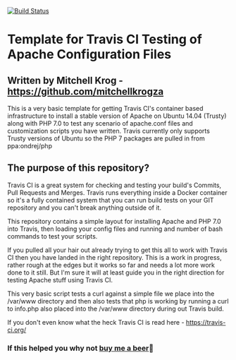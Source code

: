 [![Build Status](https://travis-ci.org/mitchellkrogza/Travis-CI-for-Apache-For-Testing-Apache-and-PHP-Configurations.svg?branch=master)](https://travis-ci.org/mitchellkrogza/Travis-CI-for-Apache-For-Testing-Apache-and-PHP-Configurations)
# Template for Travis CI Testing of Apache Configuration Files
## Written by Mitchell Krog - https://github.com/mitchellkrogza

This is a very basic template for getting Travis CI's container based infrastructure to install a stable version of Apache on Ubuntu 14.04 (Trusty) along with PHP 7.0 to test any scenario of apache.conf files and customization scripts you have written. Travis currently only supports Trusty versions of Ubuntu so the PHP 7 packages are pulled in from ppa:ondrej/php

## The purpose of this repository?

Travis CI is a great system for checking and testing your build's Commits, Pull Requests and Merges. Travis runs everything inside a Docker container so it's a fully contained system that you can run build tests on your GIT repository and you can't break anything outside of it.

This repository contains a simple layout for installing Apache and PHP 7.0 into Travis, then loading your config files and running and number of bash commands to test your scripts.

If you pulled all your hair out already trying to get this all to work with Travis CI then you have landed in the right repository. This is a work in progress, rather rough at the edges but it works so far and needs a lot more work done to it still. But I'm sure it will at least guide you in the right direction for testing Apache stuff using Travis CI.

This very basic script tests a curl against a simple file we place into the /var/www directory and then also tests that php is working by running a curl to info.php also placed into the /var/www directory during out Travis build.

If you don't even know what the heck Travis CI is read here - https://travis-ci.org/

### If this helped you why not [buy me a beer](https://www.paypal.com/cgi-bin/webscr?cmd=_s-xclick&hosted_button_id=BKF9XT6WHATLG):beer: